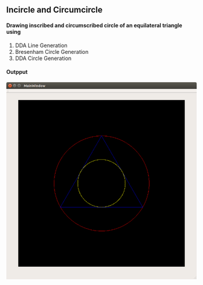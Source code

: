 ## Incircle and Circumcircle
#### Drawing inscribed and circumscribed circle of an equilateral triangle using
1. DDA Line Generation
1. Bresenham Circle Generation
1. DDA Circle Generation

#### Outpput
![](screenshots/incircle_1.png)
